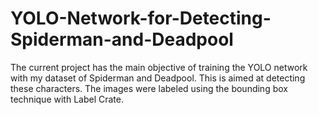 # YOLO-Network-for-Detecting-Spiderman-and-Deadpool
The current project has the main objective of training the YOLO network with my dataset of Spiderman and Deadpool. This is aimed at detecting these characters. The images were labeled using the bounding box technique with Label Crate.
